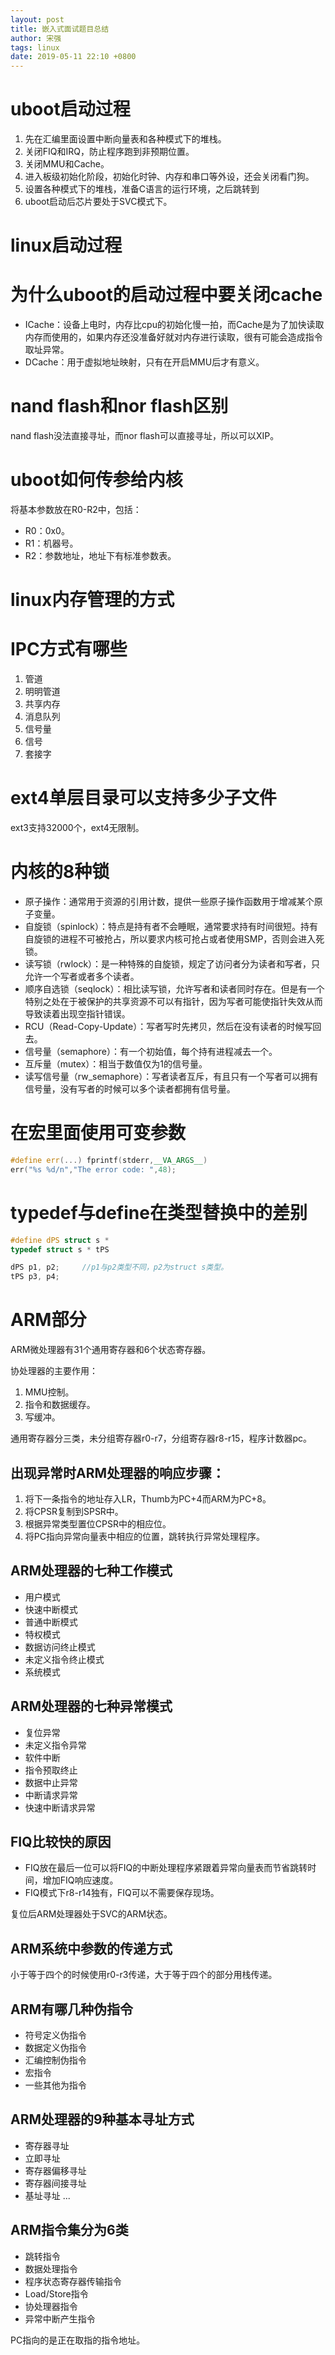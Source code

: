```yaml
---
layout: post
title: 嵌入式面试题目总结
author: 宋强
tags: linux
date: 2019-05-11 22:10 +0800
---
```


# uboot启动过程

1. 先在汇编里面设置中断向量表和各种模式下的堆栈。
2. 关闭FIQ和IRQ，防止程序跑到非预期位置。
3. 关闭MMU和Cache。
4. 进入板级初始化阶段，初始化时钟、内存和串口等外设，还会关闭看门狗。
5. 设置各种模式下的堆栈，准备C语言的运行环境，之后跳转到
6. uboot启动后芯片要处于SVC模式下。

# linux启动过程

# 为什么uboot的启动过程中要关闭cache

* ICache：设备上电时，内存比cpu的初始化慢一拍，而Cache是为了加快读取内存而使用的，如果内存还没准备好就对内存进行读取，很有可能会造成指令取址异常。
* DCache：用于虚拟地址映射，只有在开启MMU后才有意义。

# nand flash和nor flash区别

nand flash没法直接寻址，而nor flash可以直接寻址，所以可以XIP。

# uboot如何传参给内核

将基本参数放在R0-R2中，包括：
* R0：0x0。
* R1：机器号。
* R2：参数地址，地址下有标准参数表。

# linux内存管理的方式

# IPC方式有哪些

1. 管道
2. 明明管道
3. 共享内存
4. 消息队列
5. 信号量
6. 信号
7. 套接字

# ext4单层目录可以支持多少子文件

ext3支持32000个，ext4无限制。

# 内核的8种锁

* 原子操作：通常用于资源的引用计数，提供一些原子操作函数用于增减某个原子变量。
* 自旋锁（spinlock）：特点是持有者不会睡眠，通常要求持有时间很短。持有自旋锁的进程不可被抢占，所以要求内核可抢占或者使用SMP，否则会进入死锁。
* 读写锁（rwlock）：是一种特殊的自旋锁，规定了访问者分为读者和写者，只允许一个写者或者多个读者。
* 顺序自选锁（seqlock）：相比读写锁，允许写者和读者同时存在。但是有一个特别之处在于被保护的共享资源不可以有指针，因为写者可能使指针失效从而导致读着出现空指针错误。
* RCU（Read-Copy-Update）：写者写时先拷贝，然后在没有读者的时候写回去。
* 信号量（semaphore）：有一个初始值，每个持有进程减去一个。
* 互斥量（mutex）：相当于数值仅为1的信号量。
* 读写信号量（rw_semaphore）：写者读者互斥，有且只有一个写者可以拥有信号量，没有写者的时候可以多个读者都拥有信号量。

# 在宏里面使用可变参数

```c++
#define err(...) fprintf(stderr,__VA_ARGS__)
err("%s %d/n","The error code: ",48);
```

# typedef与define在类型替换中的差别

```c++
#define dPS struct s *
typedef struct s * tPS

dPS p1, p2;     //p1与p2类型不同，p2为struct s类型。
tPS p3, p4;
```

# ARM部分

ARM微处理器有31个通用寄存器和6个状态寄存器。

协处理器的主要作用：

1. MMU控制。
2. 指令和数据缓存。
3. 写缓冲。

通用寄存器分三类，未分组寄存器r0-r7，分组寄存器r8-r15，程序计数器pc。

## 出现异常时ARM处理器的响应步骤：

1. 将下一条指令的地址存入LR，Thumb为PC+4而ARM为PC+8。
2. 将CPSR复制到SPSR中。
3. 根据异常类型置位CPSR中的相应位。
4. 将PC指向异常向量表中相应的位置，跳转执行异常处理程序。

## ARM处理器的七种工作模式

* 用户模式
* 快速中断模式
* 普通中断模式
* 特权模式
* 数据访问终止模式
* 未定义指令终止模式
* 系统模式

## ARM处理器的七种异常模式

* 复位异常
* 未定义指令异常
* 软件中断
* 指令预取终止
* 数据中止异常
* 中断请求异常
* 快速中断请求异常

## FIQ比较快的原因

* FIQ放在最后一位可以将FIQ的中断处理程序紧跟着异常向量表而节省跳转时间，增加FIQ响应速度。
* FIQ模式下r8-r14独有，FIQ可以不需要保存现场。

复位后ARM处理器处于SVC的ARM状态。

## ARM系统中参数的传递方式

小于等于四个的时候使用r0-r3传递，大于等于四个的部分用栈传递。

## ARM有哪几种伪指令

* 符号定义伪指令
* 数据定义伪指令
* 汇编控制伪指令
* 宏指令
* 一些其他为指令

## ARM处理器的9种基本寻址方式

* 寄存器寻址
* 立即寻址
* 寄存器偏移寻址
* 寄存器间接寻址
* 基址寻址
...

## ARM指令集分为6类

* 跳转指令
* 数据处理指令
* 程序状态寄存器传输指令
* Load/Store指令
* 协处理器指令
* 异常中断产生指令

PC指向的是正在取指的指令地址。

